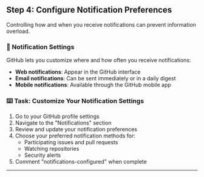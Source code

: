 ## Step 4: Configure Notification Preferences

Controlling how and when you receive notifications can prevent information overload.

### 🔔 Notification Settings

GitHub lets you customize where and how often you receive notifications:

- **Web notifications**: Appear in the GitHub interface
- **Email notifications**: Can be sent immediately or in a daily digest
- **Mobile notifications**: Available through the GitHub mobile app

### :keyboard: Task: Customize Your Notification Settings

1. Go to your GitHub profile settings
2. Navigate to the "Notifications" section
3. Review and update your notification preferences
4. Choose your preferred notification methods for:
   - Participating issues and pull requests
   - Watching repositories
   - Security alerts
5. Comment "notifications-configured" when complete

---

